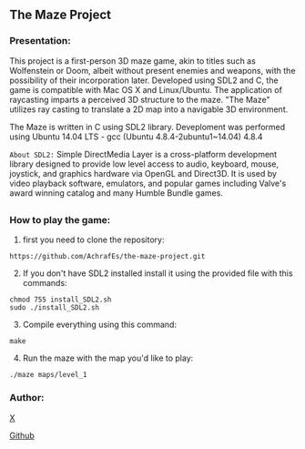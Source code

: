 ## The Maze Project

### Presentation:
This project is a first-person 3D maze game, akin to titles such as Wolfenstein or Doom, albeit without present enemies and weapons, with the possibility of their incorporation later. Developed using SDL2 and C, the game is compatible with Mac OS X and Linux/Ubuntu. The application of raycasting imparts a perceived 3D structure to the maze. "The Maze" utilizes ray casting to translate a 2D map into a navigable 3D environment.

The Maze is written in C using SDL2 library. Deveploment was performed using Ubuntu 14.04 LTS - gcc (Ubuntu 4.8.4-2ubuntu1~14.04) 4.8.4

`About SDL2:` Simple DirectMedia Layer is a cross-platform development library designed to provide low level access to audio, keyboard, mouse, joystick, and graphics hardware via OpenGL and Direct3D. It is used by video playback software, emulators, and popular games including Valve's award winning catalog and many Humble Bundle games.

##
### How to play the game:

1. first you need to clone the repository:
```
https://github.com/AchrafEs/the-maze-project.git
```
2. If you don't have SDL2 installed install it using the provided file with this commands:
```
chmod 755 install_SDL2.sh
sudo ./install_SDL2.sh
```
3. Compile everything using this command:
```
make
```
4. Run the maze with the map you'd like to play:
```
./maze maps/level_1
```
### Author:
[X](https://twitter.com/AchrafSeddyq)

[Github](https://github.com/AchrafEs)
